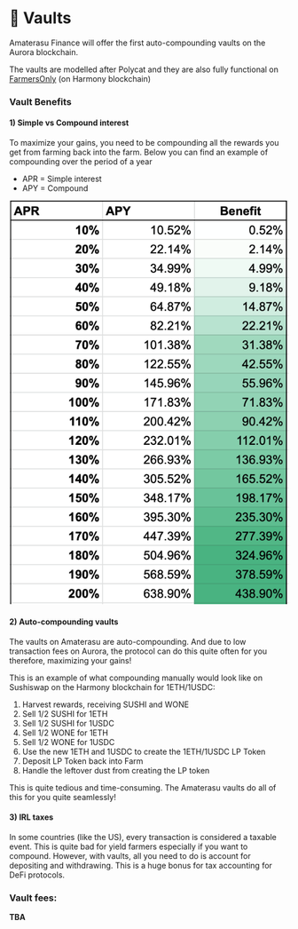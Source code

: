 # 🔐 Vaults

Amaterasu Finance will offer the first auto-compounding vaults on the Aurora blockchain.

The vaults are modelled after Polycat and they are also fully functional on [FarmersOnly](https://app.farmersonly.fi/vaults) (on Harmony blockchain)

### Vault Benefits

#### 1) Simple vs Compound interest

To maximize your gains, you need to be compounding all the rewards you get from farming back into the farm. Below you can find an example of compounding over the period of a year

* APR = Simple interest
* APY = Compound&#x20;

![Compounded interest](<../.gitbook/assets/image (1) (1).png>)

#### 2) Auto-compounding vaults

The vaults on Amaterasu are auto-compounding. And due to low transaction fees on Aurora, the protocol can do this quite often for you therefore, maximizing your gains!

This is an example of what compounding manually would look like on Sushiswap on the Harmony blockchain for 1ETH/1USDC:

1. Harvest rewards, receiving SUSHI and WONE
2. Sell 1/2 SUSHI for 1ETH
3. Sell 1/2 SUSHI for 1USDC
4. Sell 1/2 WONE for 1ETH
5. Sell 1/2 WONE for 1USDC
6. Use the new 1ETH and 1USDC to create the 1ETH/1USDC LP Token
7. Deposit LP Token back into Farm
8. Handle the leftover dust from creating the LP token

This is quite tedious and time-consuming. The Amaterasu vaults do all of this for you quite seamlessly!

#### 3) IRL taxes

In some countries (like the US), every transaction is considered a taxable event. This is quite bad for yield farmers especially if you want to compound. However, with vaults, all you need to do is account for depositing and withdrawing. This is a huge bonus for tax accounting for DeFi protocols.

### Vault fees:

**TBA**
